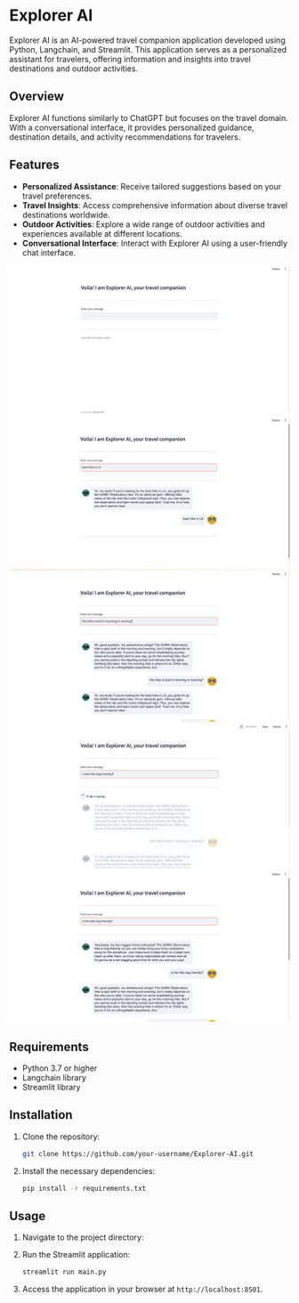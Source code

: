 # Explorer AI

Explorer AI is an AI-powered travel companion application developed using Python, Langchain, and Streamlit. This application serves as a personalized assistant for travelers, offering information and insights into travel destinations and outdoor activities.

## Overview

Explorer AI functions similarly to ChatGPT but focuses on the travel domain. With a conversational interface, it provides personalized guidance, destination details, and activity recommendations for travelers.

## Features

- **Personalized Assistance**: Receive tailored suggestions based on your travel preferences.
- **Travel Insights**: Access comprehensive information about diverse travel destinations worldwide.
- **Outdoor Activities**: Explore a wide range of outdoor activities and experiences available at different locations.
- **Conversational Interface**: Interact with Explorer AI using a user-friendly chat interface.

![Explorer AI](./application-screenshots/ExplorerAI-screenshot1.png)
![Explorer AI](./application-screenshots/ExplorerAI-screenshot2.png)
![Explorer AI](./application-screenshots/ExplorerAI-screenshot3.png)
![Explorer AI](./application-screenshots/ExplorerAI-screenshot4.png)
![Explorer AI](./application-screenshots/ExplorerAI-screenshot5.png)

## Requirements

- Python 3.7 or higher
- Langchain library
- Streamlit library

## Installation

1. Clone the repository:

   ```bash
   git clone https://github.com/your-username/Explorer-AI.git
   ```

2. Install the necessary dependencies:
   ```bash
   pip install -r requirements.txt
   ```

## Usage

1. Navigate to the project directory:

2. Run the Streamlit application:

   ```bash
   streamlit run main.py
   ```

3. Access the application in your browser at `http://localhost:8501`.
